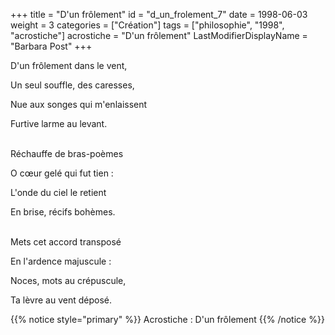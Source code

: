 +++
title = "D'un frôlement"
id = "d_un_frolement_7"
date = 1998-06-03
weight = 3
categories = ["Création"]
tags = ["philosophie", "1998", "acrostiche"]
acrostiche = "D'un frôlement"
LastModifierDisplayName = "Barbara Post"
+++

D'un frôlement dans le vent,

Un seul souffle, des caresses,

Nue aux songes qui m'enlaissent

Furtive larme au levant.

 \
Réchauffe de bras-poèmes

O cœur gelé qui fut tien :

L'onde du ciel le retient

En brise, récifs bohèmes.

 \
Mets cet accord transposé

En l'ardence majuscule :

Noces, mots au crépuscule,

Ta lèvre au vent déposé.

{{% notice style="primary" %}}
Acrostiche : D'un frôlement
{{% /notice %}}
